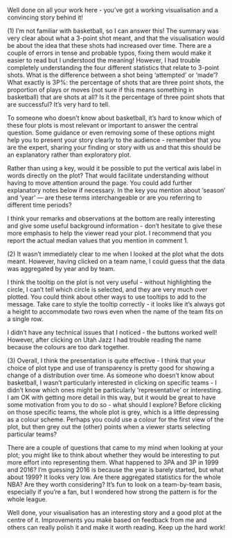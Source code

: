 Well done on all your work here - you’ve got a working visualisation and a convincing story behind it!

(1) I’m not familiar with basketball, so I can answer this!
The summary was very clear about what a 3-point shot meant, and that the visualisation would be about the idea that these shots had increased over time. There are a couple of errors in tense and probable typos, fixing them would make it easier to read but I understood the meaning!
However, I had trouble completely understanding the four different statistics that relate to 3-point shots. What is the difference between a shot being ‘attempted’ or ‘made’? What exactly is 3P\%: the percentage of shots that are three point shots, the proportion of plays or moves (not sure if this means something in basketball) that are shots at all? Is it the percentage of three point shots that are successful? It’s very hard to tell.

To someone who doesn’t know about basketball, it’s hard to know which of these four plots is most relevant or important to answer the central question. Some guidance or even removing some of these options might help you to present your story clearly to the audience - remember that you are the expert, sharing your finding or story with us and that this should be an explanatory rather than exploratory plot.

Rather than using a key, would it be possible to put the vertical axis label in words directly on the plot? That would facilitate understanding without having to move attention around the page. You could add further explanatory notes below if necessary. In the key you mention about ‘season’ and ‘year’ — are these terms interchangeable or are you referring to different time periods?

I think your remarks and observations at the bottom are really interesting and give some useful background information - don’t hesitate to give these more emphasis to help the viewer read your plot. I recommend that you report the actual median values that you mention in comment 1.

(2) It wasn’t immediately clear to me when I looked at the plot what the dots meant. However, having clicked on a team name, I could guess that the data was aggregated by year and by team.

I think the tooltip on the plot is not very useful - without highlighting the circle, I can’t tell which circle is selected, and they are very much over plotted. You could think about other ways to use tooltips to add to the message.
Take care to style the tooltip correctly - it looks like it’s always got a height to accommodate two rows even when the name of the team fits on a single row.

I didn’t have any technical issues that I noticed - the buttons worked well! However, after clicking on Utah Jazz I had trouble reading the name because the colours are too dark together.

(3) Overall, I think the presentation is quite effective - I think that your choice of plot type and use of transparency is pretty good for showing a change of a distribution over time. 
As someone who doesn’t know about basketball, I wasn’t particularly interested in clicking on specific teams - I didn’t know which ones might be particularly ‘representative’ or interesting. I am OK with getting more detail in this way, but it would be great to have some motivation from you to do so - what should I explore?
Before clicking on those specific teams, the whole plot is grey, which is a little depressing as a colour scheme. Perhaps you could use a colour for the first view of the plot, but then grey out the (other) points when a viewer starts selecting particular teams?

There are a couple of questions that came to my mind when looking at your plot; you might like to think about whether they would be interesting to put more effort into representing them.
What happened to 3PA and 3P in 1999 and 2016? I’m guessing 2016 is because the year is barely started, but what about 1999? It looks very low.
Are there aggregated statistics for the whole NBA? Are they worth considering? It’s fun to look on a team-by-team basis, especially if you’re a fan, but I wondered how strong the pattern is for the whole league.

Well done, your visualisation has an interesting story and a good plot at the centre of it. Improvements you make based on feedback from me and others can really polish it and make it worth reading. Keep up the hard work!